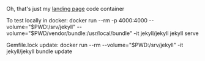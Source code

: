 Oh, that's just my [landing page](https://howanski.github.io) code container

To test locally in docker: 
docker run --rm -p 4000:4000 --volume="$PWD:/srv/jekyll" --volume="$PWD/vendor/bundle:/usr/local/bundle" -it jekyll/jekyll jekyll serve

Gemfile.lock update:
docker run --rm --volume="$PWD:/srv/jekyll" -it jekyll/jekyll bundle update
